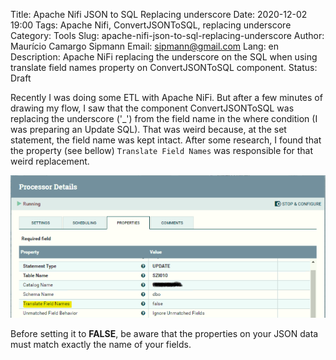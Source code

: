 Title: Apache Nifi JSON to SQL Replacing underscore
Date: 2020-12-02 19:00
Tags: Apache Nifi, ConvertJSONToSQL, replacing underscore
Category: Tools
Slug: apache-nifi-json-to-sql-replacing-underscore
Author: Maurício Camargo Sipmann
Email: sipmann@gmail.com
Lang: en
Description: Apache NiFi replacing the underscore on the SQL when using translate field names property on ConvertJSONToSQL component.
Status: Draft

Recently I was doing some ETL with Apache NiFi. But after a few minutes of drawing my flow, I saw that the component ConvertJSONToSQL was replacing the underscore ('_') from the field name in the where condition (I was preparing an Update SQL). That was weird because, at the set statement, the field name was kept intact. After some research, I found that the property (see bellow) `Translate Field Names` was responsible for that weird replacement.

![Apache NiFi JSONToSQL config](/images/apache_nifi_jsontosql.png)

Before setting it to **FALSE**, be aware that the properties on your JSON data must match exactly the name of your fields.